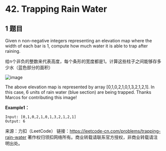 # 42. Trapping Rain Water

## 1 题目

Given n non-negative integers representing an elevation map where the width of each bar is 1, compute how much water it is able to trap after raining.

给n个非负的整数来代表高度，每个条形的宽度都是1。计算这些柱子之间能够存多少水（蓝色部分的面积）

![image](https://assets.leetcode.com/uploads/2018/10/22/rainwatertrap.png)

The above elevation map is represented by array [0,1,0,2,1,0,1,3,2,1,2,1]. In this case, 6 units of rain water (blue section) are being trapped. Thanks Marcos for contributing this image!

**Example1：**

```
Input: [0,1,0,2,1,0,1,3,2,1,2,1]
Output: 6
```

来源：力扣（LeetCode）
链接：https://leetcode-cn.com/problems/trapping-rain-water
著作权归领扣网络所有。商业转载请联系官方授权，非商业转载请注明出处。